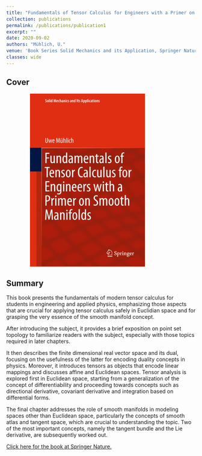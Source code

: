 ```yaml
---
title: "Fundamentals of Tensor Calculus for Engineers with a Primer on Smooth Manifolds"
collection: publications
permalink: /publications/publication1
excerpt: ""
date: 2020-09-02
authors: "Mühlich, U."
venue: 'Book Series Solid Mechanics and its Application, Springer Nature'
classes: wide
---
```

## Cover

<p class="aligncenter">
  &nbsp; &nbsp; &nbsp; &nbsp;   &nbsp; &nbsp; &nbsp; &nbsp; <img src="/files/FOTC.jpeg " alt="centered image" />
</p>

## Summary

This book presents the fundamentals of modern tensor calculus for students in engineering and applied physics, emphasizing those aspects that are crucial for applying tensor calculus safely in Euclidian space and for grasping the very essence of the smooth manifold concept.

After introducing the subject, it provides a brief exposition on point set topology to familiarize readers with the subject, especially with those topics required in later chapters.

It then describes the finite dimensional real vector space and its dual, focusing on the usefulness of the latter for encoding duality concepts in physics. Moreover, it introduces tensors as objects that encode linear mappings and discusses affine and Euclidean spaces. Tensor analysis is explored first in Euclidean space, starting from a generalization of the concept of differentiability and proceeding towards concepts such as directional derivative, covariant derivative and integration based on differential forms.

The final chapter addresses the role of smooth manifolds in modeling spaces other than Euclidean space, particularly the concepts of smooth atlas and tangent space, which are crucial to understanding the topic. Two of the most important concepts, namely the tangent bundle and the Lie derivative, are subsequently worked out.


<a href="https://link.springer.com/book/10.1007/978-3-319-56264-3" class="uline">Click here for the book at Springer Nature. </a>

<!---
## Contribution
This is what I did!

## Abstract
Super details
-->
<!-- [Download paper here](https://www.paper.link/) -->
